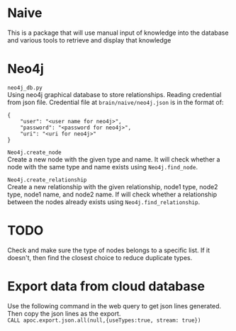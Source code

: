 # Naive
This is a package that will use manual input of knowledge into the database
and various tools to retrieve and display that knowledge

# Neo4j 
`neo4j_db.py`  
Using neo4j graphical database to store relationships. Reading credential
from json file. 
Credential file at `brain/naive/neo4j.json` is in the format of: 
```
{
    "user": "<user name for neo4j>",
    "password": "<password for neo4j>",
    "uri": "<uri for neo4j>"
}
```

`Neo4j.create_node`  
Create a new node with the given type and name. It will check whether a node
with the same type and name exists using `Neo4j.find_node`.

`Neo4j.create_relationship`  
Create a new relationship with the given relationship, node1 type, node2 type,
node1 name, and node2 name. If will check whether a relationship between the
nodes already exists using `Neo4j.find_relationship`. 

# TODO
Check and make sure the type of nodes belongs to a specific list. If it 
doesn't, then find the closest choice to reduce duplicate types. 

# Export data from cloud database
Use the following command in the web query to get json lines generated. Then
copy the json lines as the export.  
```CALL apoc.export.json.all(null,{useTypes:true, stream: true})```
